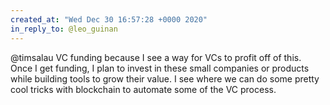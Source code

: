 ```yaml
---
created_at: "Wed Dec 30 16:57:28 +0000 2020"
in_reply_to: @leo_guinan
---
```


@timsalau VC funding because I see a way for VCs to profit off of this. Once I get funding, I plan to invest in these small companies or products while building tools to grow their value. I see where we can do some pretty cool tricks with blockchain to automate some of the VC process.